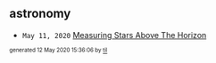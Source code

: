 ## astronomy

* <code>May 11, 2020</code> [Measuring Stars Above The Horizon](2020-05-11T00-17-00-measuring-stars-above-the-horizon.md)

<sup><sub>generated 12 May 2020 15:36:06 by <a href='https://github.com/senorprogrammer/til'>til</a></sub></sup>
